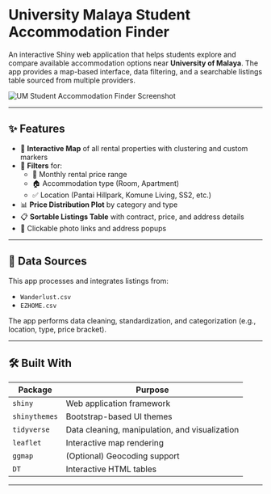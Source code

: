 # University Malaya Student Accommodation Finder

An interactive Shiny web application that helps students explore and compare available accommodation options near **University of Malaya**. 
The app provides a map-based interface, data filtering, and a searchable listings table sourced from multiple providers.

![UM Student Accommodation Finder Screenshot](screenshot.png)

---

## ✨ Features

- 📍 **Interactive Map** of all rental properties with clustering and custom markers
- 🔎 **Filters** for:
  - 🚀 Monthly rental price range
  - 🏠 Accommodation type (Room, Apartment)
  - ✅ Location (Pantai Hillpark, Komune Living, SS2, etc.)
- 📊 **Price Distribution Plot** by category and type
- 📋 **Sortable Listings Table** with contract, price, and address details
- 📎 Clickable photo links and address popups

---

## 📁 Data Sources

This app processes and integrates listings from:

- `Wanderlust.csv`
- `EZHOME.csv`

The app performs data cleaning, standardization, and categorization (e.g., location, type, price bracket).

---

## 🛠️ Built With

| Package        | Purpose                                         |
|----------------|--------------------------------------------------|
| `shiny`        | Web application framework                        |
| `shinythemes`  | Bootstrap-based UI themes                        |
| `tidyverse`    | Data cleaning, manipulation, and visualization   |
| `leaflet`      | Interactive map rendering                        |
| `ggmap`        | (Optional) Geocoding support                     |
| `DT`           | Interactive HTML tables                          |

---

